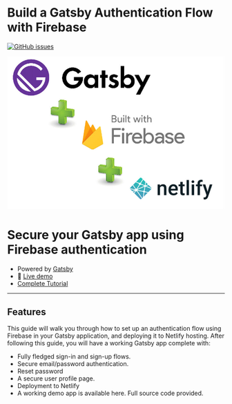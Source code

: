 # Build a Gatsby Authentication Flow with Firebase

[![GitHub issues](https://img.shields.io/github/issues/mlomboglia/gatsby-auth-firebase)](https://github.com/mlomboglia/gatsby-auth-firebase/issues)

![Alt Gatsby + Firebse + Netlify](/src/assets/gatsby-firebase.jpg)

# Secure your Gatsby app using Firebase authentication

* Powered by [Gatsby](https://github.com/gatsbyjs/gatsby)
* 🚀 [Live demo](https://eloquent-raindrop-845523.netlify.app)
* [Complete Tutorial](https://medium.com/better-programming/build-a-gatsby-authentication-flow-with-firebase-72b9514f6c9b)

---

## Features
This guide will walk you through how to set up an authentication flow using Firebase in your Gatsby application, and deploying it to Netlify hosting. After following this guide, you will have a working Gatsby app complete with:

- Fully fledged sign-in and sign-up flows.
- Secure email/password authentication.
- Reset password
- A secure user profile page.
- Deployment to Netlify
- A working demo app is available here. Full source code provided.


